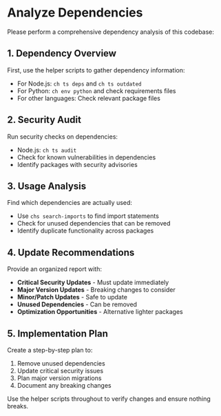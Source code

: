 # Analyze Dependencies

Please perform a comprehensive dependency analysis of this codebase:

## 1. Dependency Overview
First, use the helper scripts to gather dependency information:
- For Node.js: `ch ts deps` and `ch ts outdated`
- For Python: `ch env python` and check requirements files
- For other languages: Check relevant package files

## 2. Security Audit
Run security checks on dependencies:
- Node.js: `ch ts audit`
- Check for known vulnerabilities in dependencies
- Identify packages with security advisories

## 3. Usage Analysis
Find which dependencies are actually used:
- Use `chs search-imports` to find import statements
- Check for unused dependencies that can be removed
- Identify duplicate functionality across packages

## 4. Update Recommendations
Provide an organized report with:
- **Critical Security Updates** - Must update immediately
- **Major Version Updates** - Breaking changes to consider
- **Minor/Patch Updates** - Safe to update
- **Unused Dependencies** - Can be removed
- **Optimization Opportunities** - Alternative lighter packages

## 5. Implementation Plan
Create a step-by-step plan to:
1. Remove unused dependencies
2. Update critical security issues
3. Plan major version migrations
4. Document any breaking changes

Use the helper scripts throughout to verify changes and ensure nothing breaks.